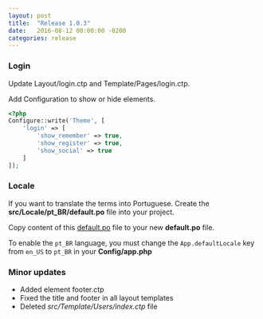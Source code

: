 ```yaml
---
layout: post
title:  "Release 1.0.3"
date:   2016-08-12 00:00:00 -0200
categories: release
---
```


### Login

Update Layout/login.ctp and Template/Pages/login.ctp.

Add Configuration to show or hide elements.

```php
<?php
Configure::write('Theme', [
    'login' => [
        'show_remember' => true,
        'show_register' => true,
        'show_social' => true
    ]
]);
```

### Locale 

If you want to translate the terms into Portuguese. Create the **src/Locale/pt_BR/default.po** file into your project.

Copy content of this [default.po](https://github.com/maiconpinto/cakephp-adminlte-theme/blob/master/src/Locale/pt_BR/default.po) file to your new **default.po** file.

To enable the `pt_BR` language, you must change the `App.defaultLocale` key from `en_US` to `pt_BR` in your **Config/app.php**

### Minor updates

- Added element footer.ctp
- Fixed the title and footer in all layout templates
- Deleted *src/Template/Users/index.ctp* file